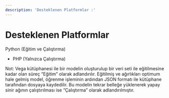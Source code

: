 ```yaml
---
description: 'Desteklenen Platformlar :'
---
```


# Desteklenen Platformlar

Python \(Eğitim ve Çalıştırma\)

* PHP \(Yalnızca Çalıştırma\)

Not: Vega kütüphanesi ile bir modelin oluşturulup bir veri seti ile eğitilmesine kadar olan süreç “Eğitim” olarak adlandırılır. Eğitilmiş ve ağırlıkları optimum hale gelmiş model, öğrenme işleminin ardından JSON formatı ile kütüphane tarafından dosyaya kaydedilir. Bu modelin tekrar belleğe yüklenerek yapay sinir ağının çalıştırılması ise “Çalıştırma” olarak adlandırılmıştır.

